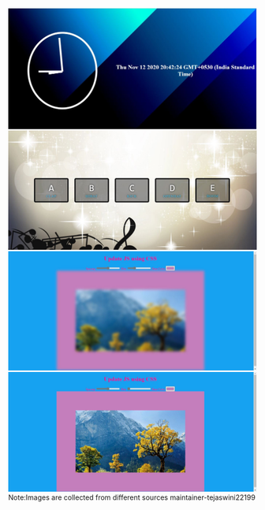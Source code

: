 ![day1](https://github.com/tejaswini22199/30daychallenge/blob/main/clock/time.JPG)
![day2](https://github.com/tejaswini22199/30daychallenge/blob/main/day1/Capture.JPG)
![day3](https://github.com/tejaswini22199/30daychallenge/blob/main/day3/js1.JPG)
![day3](https://github.com/tejaswini22199/30daychallenge/blob/main/day3/js2.JPG)
Note:Images are collected from different sources
maintainer-tejaswini22199


